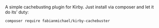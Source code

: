A simple cachebusting plugin for Kirby. Just install via composer and let it do its’ duty:

```
composer require fabianmichael/kirby-cachebuster
```

